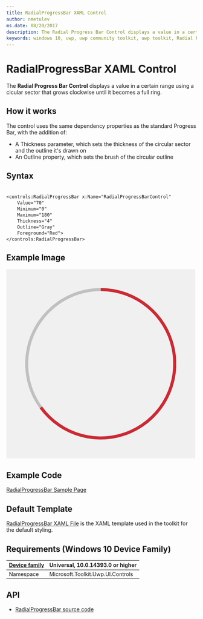 ```yaml
---
title: RadialProgressBar XAML Control
author: nmetulev
ms.date: 08/20/2017
description: The Radial Progress Bar Control displays a value in a certain range using a cicular sector that grows clockwise until it becomes a full ring.
keywords: windows 10, uwp, uwp community toolkit, uwp toolkit, Radial Progress Bar, RadialProgressBar, xaml control, xaml
---
```


# RadialProgressBar XAML Control

The **Radial Progress Bar Control** displays a value in a certain range using a cicular sector that grows clockwise until it becomes a full ring.

## How it works

The control uses the same dependency properties as the standard Progress Bar, with the addition of:

- A Thickness parameter, which sets the thickness of the circular sector and the outline it's drawn on
- An Outline property, which sets the brush of the circular outline

## Syntax

```xaml

<controls:RadialProgressBar x:Name="RadialProgressBarControl"
	Value="70"
	Minimum="0"
	Maximum="180"
	Thickness="4"
	Outline="Gray"
	Foreground="Red">
</controls:RadialProgressBar>

```

## Example Image

![RadialProgressBar image](../resources/images/Controls-RadialProgressBar.png "RadialProgressBar")

## Example Code

[RadialProgressBar Sample Page](https://github.com/Microsoft/UWPCommunityToolkit/tree/master/Microsoft.Toolkit.Uwp.SampleApp/SamplePages/RadialProgressBar)

## Default Template 

[RadialProgressBar XAML File](https://github.com/Microsoft/UWPCommunityToolkit/blob/master/Microsoft.Toolkit.Uwp.UI.Controls/RadialProgressBar/RadialProgressBar.xaml) is the XAML template used in the toolkit for the default styling.

## Requirements (Windows 10 Device Family)

| [Device family](http://go.microsoft.com/fwlink/p/?LinkID=526370) | Universal, 10.0.14393.0 or higher |
| --- | --- |
| Namespace | Microsoft.Toolkit.Uwp.UI.Controls |

## API

* [RadialProgressBar source code](https://github.com/Microsoft/UWPCommunityToolkit/tree/master/Microsoft.Toolkit.Uwp.UI.Controls/RadialProgressBar)

